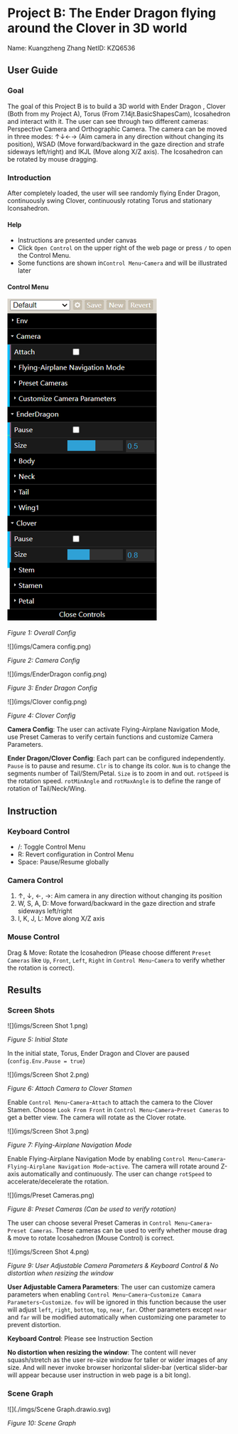 # Project B: The Ender Dragon flying around the Clover in 3D world

Name: Kuangzheng Zhang
NetID: KZQ6536



## User Guide

### Goal

The goal of this Project B is to build a 3D world with Ender Dragon , Clover (Both from my Project A), Torus (From 7.14jt.BasicShapesCam), Icosahedron and interact with it. The user can see through two different cameras: Perspective Camera and Orthographic Camera. The camera can be moved in three modes: ↑↓←→ (Aim camera in any direction without changing its position), WSAD (Move forward/backward in the gaze direction and strafe sideways left/right) and IKJL (Move along X/Z axis). The Icosahedron can be rotated by mouse dragging.


### Introduction

After completely loaded, the user will see randomly flying Ender Dragon, continuously swing Clover, continuously rotating Torus and stationary Iconsahedron.



#### Help

-   Instructions are presented under canvas
-   Click `Open Control` on the upper right of the web page or press `/` to open the Control Menu.
-   Some functions are shown in`Control Menu`-`Camera` and will be illustrated later



#### Control Menu

![](imgs/config.png)

*Figure 1: Overall Config*



![](imgs/Camera config.png)

*Figure 2: Camera Config*



![](imgs/EnderDragon config.png)

*Figure 3: Ender Dragon Config*



![](imgs/Clover config.png)

*Figure 4: Clover Config*



**Camera Config**: The user can activate Flying-Airplane Navigation Mode, use Preset Cameras to verify certain functions and customize Camera Parameters.

**Ender Dragon/Clover Config**: Each part can be configured independently. `Pause` is to pause and resume. `Clr` is to change its color. `Num` is to change the segments number of Tail/Stem/Petal. `Size` is to zoom in and out. `rotSpeed` is the rotation speed. `rotMinAngle` and `rotMaxAngle` is to define the range of rotation of Tail/Neck/Wing.



## Instruction

### Keyboard Control

- /: Toggle Control Menu
- R: Revert configuration in Control Menu
- Space: Pause/Resume globally

### Camera Control
1.  &#8593;, &#8595;, &#8592;, &#8594;: Aim camera in any direction without changing its position
2.  W, S, A, D: Move forward/backward in the gaze direction and strafe sideways left/right
3.  I, K, J, L: Move along X/Z axis

### Mouse Control

Drag & Move: Rotate the Icosahedron (Please choose different `Preset Cameras` like `Up`, `Front`, `Left`, `Right` in `Control Menu`-`Camera` to verify whether the rotation is correct).



## Results

### Screen Shots

![](imgs/Screen Shot 1.png)

*Figure 5: Initial State*

In the initial state, Torus, Ender Dragon and Clover are paused (`config.Env.Pause = true`)



![](imgs/Screen Shot 2.png)

*Figure 6: Attach Camera to Clover Stamen*

Enable `Control Menu`-`Camera`-`Attach` to attach the camera to the Clover Stamen. Choose `Look From Front` in `Control Menu`-`Camera`-`Preset Cameras` to get a better view. The camera will rotate as the Clover rotate.



![](imgs/Screen Shot 3.png)

*Figure 7: Flying-Airplane Navigation Mode*

Enable Flying-Airplane Navigation Mode by enabling `Control Menu`-`Camera`-`Flying-Airplane Navigation Mode`-`active`. The camera will rotate around Z-axis automatically and continuously. The user can change `rotSpeed` to accelerate/decelerate the rotation.



![](imgs/Preset Cameras.png)

*Figure 8: Preset Cameras (Can be used to verify rotation)*

The user can choose several Preset Cameras in `Control Menu`-`Camera`-`Preset Cameras`. These cameras can be used to verify whether mouse drag & move to rotate Icosahedron (Mouse Control) is correct.



![](imgs/Screen Shot 4.png)

*Figure 9: User Adjustable Camera Parameters & Keyboard Control & No distortion when resizing the window*

**User Adjustable Camera Parameters**: The user can customize camera parameters when enabling `Control Menu`-`Camera`-`Customize Camara Parameters`-`Customize`. `fov` will be ignored in this function because the user will adjust `left`, `right`, `bottom`, `top`, `near`, `far`. Other parameters except `near` and `far` will be modified automatically when customizing one parameter to prevent distortion.

**Keyboard Control**: Please see Instruction Section

**No distortion when resizing the window**: The content will never squash/stretch as the user re-size window for taller or wider images of any size. And will never invoke browser horizontal slider-bar (vertical slider-bar will appear because user instruction in web page is a bit long).



### Scene Graph

![](./imgs/Scene Graph.drawio.svg)

*Figure 10: Scene Graph*